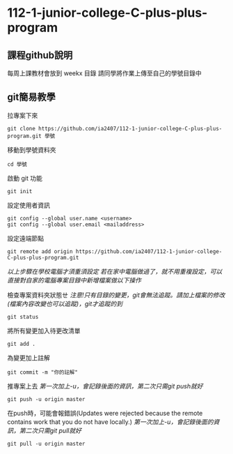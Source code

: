 # 112-1-junior-college-C-plus-plus-program

## 課程github說明
每周上課教材會放到 weekx 目錄
請同學將作業上傳至自己的學號目錄中

## git簡易教學

拉專案下來
```
git clone https://github.com/ia2407/112-1-junior-college-C-plus-plus-program.git 學號
```

移動到學號資料夾
```
cd 學號
```

啟動 git 功能
```
git init
```

設定使用者資訊
```
git config --global user.name <username>
git config --global user.email <mailaddress>
```

設定遠端節點
```
git remote add origin https://github.com/ia2407/112-1-junior-college-C-plus-plus-program.git
```

*以上步驟在學校電腦才須重須設定*
*若在家中電腦做過了，就不用重複設定，可以直接對自家的電腦專案目錄中新增檔案做以下操作*

檢查專案資料夾狀態ㄝ  *注意!只有目錄的變更，git會無法追蹤。請加上檔案的修改(檔案內容改變也可以追蹤)，git才追蹤的到*
```
git status
```

將所有變更加入待更改清單
```
git add .
```

為變更加上註解
```
git commit -m "你的註解" 
```

推專案上去 *第一次加上-u，會記錄後面的資訊，第二次只需git push就好*
```
git push -u origin master
```

在push時，可能會報錯誤(Updates were rejected because the remote contains work that you do not have locally.) *第一次加上-u，會記錄後面的資訊，第二次只需git pull就好*
```
git pull -u origin master
```
